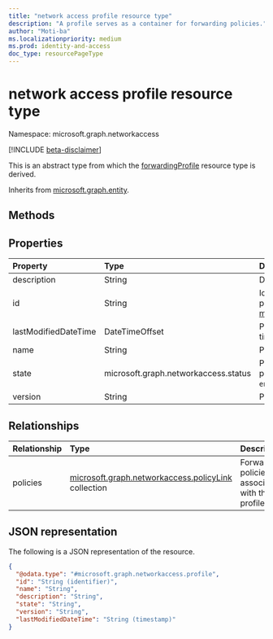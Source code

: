 ```yaml
---
title: "network access profile resource type"
description: "A profile serves as a container for forwarding policies."
author: "Moti-ba"
ms.localizationpriority: medium
ms.prod: identity-and-access
doc_type: resourcePageType
---
```


# network access profile resource type

Namespace: microsoft.graph.networkaccess

[!INCLUDE [beta-disclaimer](../../includes/beta-disclaimer.md)]

This is an abstract type from which the [forwardingProfile](networkaccess-forwardingprofile.md) resource type is derived.


Inherits from [microsoft.graph.entity](../resources/entity.md).

## Methods


## Properties
|Property|Type|Description|
|:---|:---|:---|
|description|String|Description.|
|id|String|Identifier for the profile. Inherited from [microsoft.graph.entity](../resources/entity.md).|
|lastModifiedDateTime|DateTimeOffset|Profile last modified time.|
|name|String|Profile name.|
|state|microsoft.graph.networkaccess.status|Profile state.The possible values are: `enabled`, `disabled`.|
|version|String|Profile version.|

## Relationships
|Relationship|Type|Description|
|:---|:---|:---|
|policies|[microsoft.graph.networkaccess.policyLink](../resources/networkaccess-policylink.md) collection|Forwarding policies associated with this profile|

## JSON representation
The following is a JSON representation of the resource.
<!-- {
  "blockType": "resource",
  "keyProperty": "id",
  "@odata.type": "microsoft.graph.networkaccess.profile",
  "baseType": "microsoft.graph.entity",
  "abstract": true,
  "openType": false  
}
-->
``` json
{
  "@odata.type": "#microsoft.graph.networkaccess.profile",
  "id": "String (identifier)",
  "name": "String",
  "description": "String",
  "state": "String",
  "version": "String",
  "lastModifiedDateTime": "String (timestamp)"
}
```

